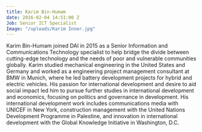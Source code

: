 ```yaml
---
title: Karim Bin-Humam
date: 2016-02-04 14:51:00 Z
Job: Senior ICT Specialist
Image: "/uploads/Karim Inner.jpg"
---
```


Karim Bin-Humam joined DAI in 2015 as a Senior Information and Communications Technology specialist to help bridge the divide between cutting-edge technology and the needs of poor and vulnerable communities globally. Karim studied mechanical engineering in the United States and Germany and worked as a engineering project management consultant at BMW in Munich, where he led battery development projects for hybrid and electric vehicles. His passion for international development and desire to aid social impact led him to pursue further studies in international development and economics, focusing on politics and governance in development. His international development work includes communications media with UNICEF in New York, construction management with the United Nations Development Programme in Palestine, and innovation in international development with the Global Knowledge Initiative in Washington, D.C.